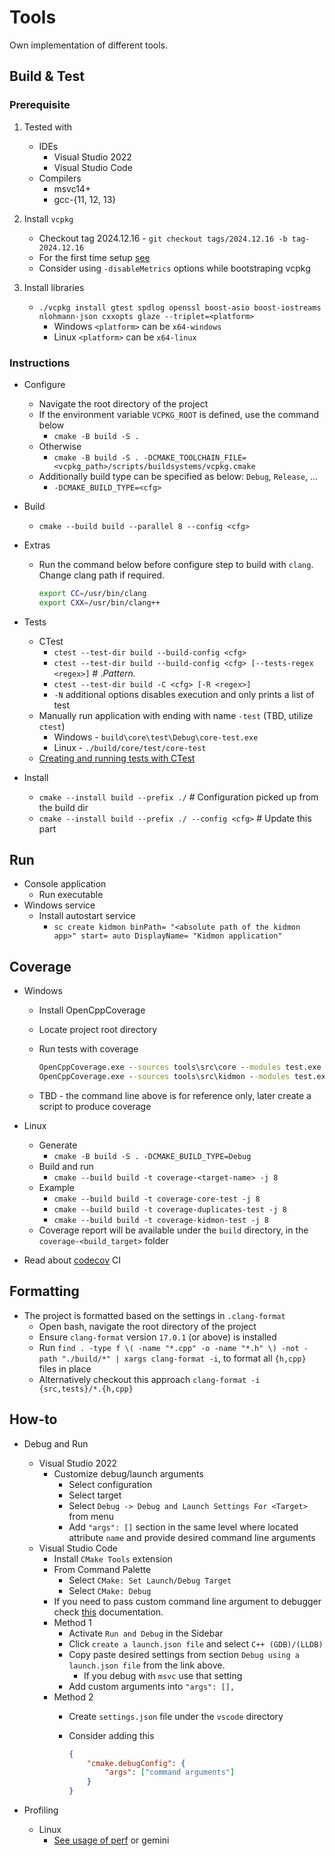 # Tools

Own implementation of different tools.

## Build & Test

### Prerequisite

1. Tested with
    * IDEs
        * Visual Studio 2022
        * Visual Studio Code
    * Compilers
        * msvc14+
        * gcc-{11, 12, 13}

2. Install `vcpkg`
    * Checkout tag 2024.12.16 - `git checkout tags/2024.12.16 -b tag-2024.12.16`
    * For the first time setup [see](https://learn.microsoft.com/en-us/vcpkg/get_started/get-started)
    * Consider using `-disableMetrics` options while bootstraping vcpkg

3. Install libraries
    * `./vcpkg install gtest spdlog openssl boost-asio boost-iostreams nlohmann-json cxxopts glaze --triplet=<platform>`
        * Windows `<platform>` can be `x64-windows`
        * Linux   `<platform>` can be `x64-linux`

### Instructions

* Configure
    * Navigate the root directory of the project
    * If the environment variable `VCPKG_ROOT` is defined, use the command below
        * `cmake -B build -S .`
    * Otherwise
        * `cmake -B build -S . -DCMAKE_TOOLCHAIN_FILE=<vcpkg_path>/scripts/buildsystems/vcpkg.cmake`
    * Additionally build type can be specified as below: `Debug`, `Release`, ...
        * `-DCMAKE_BUILD_TYPE=<cfg>`
* Build
    * `cmake --build build --parallel 8 --config <cfg>`
* Extras
    * Run the command below before configure step to build with `clang`. Change clang path if required.

        ```bash
        export CC=/usr/bin/clang
        export CXX=/usr/bin/clang++
        ```

* Tests
    * CTest
        * `ctest --test-dir build --build-config <cfg>`
        * `ctest --test-dir build --build-config <cfg> [--tests-regex <regex>]`  # .*Pattern.*
        * `ctest --test-dir build -C <cfg> [-R <regex>]`
        * `-N` additional options disables execution and only prints a list of test
    * Manually run application with ending with name `-test` (TBD, utilize `ctest`)
        * Windows - `build\core\test\Debug\core-test.exe`
        * Linux - `./build/core/test/core-test`
    * [Creating and running tests with CTest](https://coderefinery.github.io/cmake-workshop/testing/)
* Install
    * `cmake --install build --prefix ./`   # Configuration picked up from the build dir
    * `cmake --install build --prefix ./ --config <cfg>`    # Update this part

## Run

* Console application
    * Run executable
* Windows service
    * Install autostart service
        * `sc create kidmon binPath= "<absolute path of the kidmon app>" start= auto DisplayName= "Kidmon application"`

## Coverage

* Windows
    * Install OpenCppCoverage
    * Locate project root directory
    * Run tests with coverage

        ```bat
        OpenCppCoverage.exe --sources tools\src\core --modules test.exe --export_type=html:.reports/core/  -- out\build\x64-Debug\test\core\core-test.exe
        OpenCppCoverage.exe --sources tools\src\kidmon --modules test.exe --export_type=html:.reports/kidmon/  -- out\build\x64-Debug\test\kidmon\kidmon-test.exe
        ```

    * TBD - the command line above is for reference only, later create a script to produce coverage
* Linux
    * Generate
        * `cmake -B build -S . -DCMAKE_BUILD_TYPE=Debug`
    * Build and run
        * `cmake --build build -t coverage-<target-name> -j 8`
    * Example
        * `cmake --build build -t coverage-core-test -j 8`
        * `cmake --build build -t coverage-duplicates-test -j 8`
        * `cmake --build build -t coverage-kidmon-test -j 8`
    * Coverage report will be available under the `build` directory, in the `coverage-<build_target>` folder

* Read about [codecov](https://docs.codecov.com/docs/quick-start) CI

## Formatting

* The project is formatted based on the settings in `.clang-format`
    * Open bash, navigate the root directory of the project
    * Ensure `clang-format` version `17.0.1` (or above) is installed
    * Run `find . -type f \( -name "*.cpp" -o -name "*.h" \) -not -path "./build/*" | xargs clang-format -i`, to format all `{h,cpp}` files in place
    * Alternatively checkout this approach `clang-format -i {src,tests}/*.{h,cpp}`

## How-to

* Debug and Run
    * Visual Studio 2022
        * Customize debug/launch arguments
            * Select configuration
            * Select target
            * Select `Debug -> Debug and Launch Settings For <Target>` from menu
            * Add `"args": []` section in the same level where located attribute `name` and provide desired command line arguments
    * Visual Studio Code
        * Install `CMake Tools` extension
        * From Command Palette
            * Select `CMake: Set Launch/Debug Target`
            * Select `CMake: Debug`
        * If you need to pass custom command line argument to debugger check [this](https://github.com/microsoft/vscode-cmake-tools/blob/main/docs/debug-launch.md) documentation.
        * Method 1
            * Activate `Run and Debug` in the Sidebar
            * Click `create a launch.json file` and select `C++ (GDB)/(LLDB)`
            * Copy paste desired settings from section `Debug using a launch.json file` from the link above.
                * If you debug with `msvc` use that setting
            * Add custom arguments into `"args": [],`
        * Method 2
            * Create `settings.json` file under the `vscode` directory
            * Consider adding this

                ```json
                {
                    "cmake.debugConfig": {
                        "args": ["command arguments"]
                    }
                }
                ```

* Profiling
    * Linux
        * [See usage of perf](https://stackoverflow.com/questions/2229336/linux-application-profiling) or gemini
